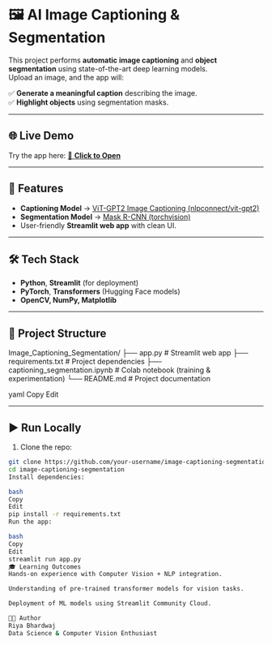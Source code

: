 # 🖼️ AI Image Captioning & Segmentation

This project performs **automatic image captioning** and **object segmentation** using state-of-the-art deep learning models.  
Upload an image, and the app will:

✅ **Generate a meaningful caption** describing the image.  
✅ **Highlight objects** using segmentation masks.

---

## 🌐 **Live Demo**
Try the app here: [🔗 **Click to Open**](https://imagecaptioningsegmentation-atczy55nxgx2jjqo42rsqc.streamlit.app/)

---

## 🚀 **Features**
- **Captioning Model** → [ViT-GPT2 Image Captioning (nlpconnect/vit-gpt2)](https://huggingface.co/nlpconnect/vit-gpt2-image-captioning)  
- **Segmentation Model** → [Mask R-CNN (torchvision)](https://pytorch.org/vision/stable/models/generated/torchvision.models.detection.maskrcnn_resnet50_fpn.html)  
- User-friendly **Streamlit web app** with clean UI.

---

## 🛠 **Tech Stack**
- **Python**, **Streamlit** (for deployment)  
- **PyTorch**, **Transformers** (Hugging Face models)  
- **OpenCV, NumPy, Matplotlib**

---

## 📂 **Project Structure**

Image_Captioning_Segmentation/
├── app.py # Streamlit web app
├── requirements.txt # Project dependencies
├── captioning_segmentation.ipynb # Colab notebook (training & experimentation)
└── README.md # Project documentation

yaml
Copy
Edit

---

## ▶ **Run Locally**
1. Clone the repo:  
```bash
git clone https://github.com/your-username/image-captioning-segmentation.git
cd image-captioning-segmentation
Install dependencies:

bash
Copy
Edit
pip install -r requirements.txt
Run the app:

bash
Copy
Edit
streamlit run app.py
🎓 Learning Outcomes
Hands-on experience with Computer Vision + NLP integration.

Understanding of pre-trained transformer models for vision tasks.

Deployment of ML models using Streamlit Community Cloud.

👩‍💻 Author
Riya Bhardwaj
Data Science & Computer Vision Enthusiast

